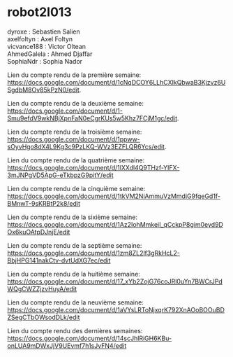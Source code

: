 # robot2I013

dyroxe : Sebastien Salien  
axelfoltyn : Axel Foltyn  
vicvance188 : Victor Oltean   
AhmedGalela : Ahmed Djaffar  
SophiaNdr : Sophia Nador  
  
Lien du compte rendu de la première semaine: 
https://docs.google.com/document/d/1cNqDCOY6LLhCXIkQbwaB3Kjzvz6USgdbM8Ov85kPzN0/edit. 

Lien du compte rendu de la deuxième semaine:  
https://docs.google.com/document/d/1-Smu9efdV9wkNBjXpnFaN0eCgrKUs5w5Khz7FCjM1gc/edit. 

Lien du compte rendu de la troisième semaine:  
https://docs.google.com/document/d/1ppww-sOyvHgo8dX4L9Kg3c9PzLKQ-WVz3EZFLQR6Ycs/edit. 

Lien du compte rendu de la quatrième semaine:  
https://docs.google.com/document/d/1lXXdl4Q9THzf-YIFX-3mJNPgVD5ApG-eTkbpzG9pitY/edit

Lien du compte rendu de la cinquième semaine:  
https://docs.google.com/document/d/1tkVM2NiAmmuVzMmdiG9fqeGd1f-BMnwT-9sKRBtP2k8/edit

Lien du compte rendu de la sixième semaine:  
https://docs.google.com/document/d/1Az2IohMmkeiI_qCckpP8gim0eyd9DOx6kuOAtpDJnjE/edit

Lien du compte rendu de la septième semaine:  
https://docs.google.com/document/d/1zm8ZL2lf3gRkHcL2-BbjHPG141nakCtv-dvtUdXG7ec/edit

Lien du compte rendu de la huitième semaine:  
https://docs.google.com/document/d/17_xYb2ZojG76coJRl0uYn7BWCrJPdWQgCWZZjzvHuyA/edit

Lien du compte rendu de la neuvième semaine:  
https://docs.google.com/document/d/1aVYsLRToNjxqrK792XnAOoBOOuBDZSegCTbOWsodDLk/edit

Lien du compte rendu des dernières semaines:  
https://docs.google.com/document/d/14scJhlRiGH6KBu-onLUA9mDWxJjV9UEvmf7h1sJvFN4/edit
